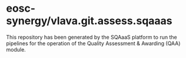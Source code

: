 <!--
SPDX-FileCopyrightText: Copyright contributors to the Software Quality Assurance as a Service (SQAaaS) project <sqaaas@ibergrid.eu>

SPDX-License-Identifier: GPL-3.0-only
-->

# eosc-synergy/vlava.git.assess.sqaaas
This repository has been generated by the SQAaaS platform to run the pipelines
for the operation of the
Quality Assessment & Awarding (QAA)
module.